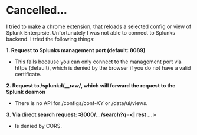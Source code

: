 # Cancelled...

I tried to make a chrome extension, that reloads a selected config or view of Splunk Enterprsie. Unfortunately I was not able to connect to Splunks backend. I tried the following things:

**1. Request to Splunks management port (default: 8089)**
* This fails because you can only connect to the management port via https (default), which is denied by the browser if you do not have a valid certificate.

**2. Request to /splunkd/__raw/, which will forward the request to the Splunk deamon**
* There is no API for /configs/conf-XY or /data/ui/views.

**3. Via direct search request: <host>:8000/.../search?q=<| rest ...>** 
* Is denied by CORS.